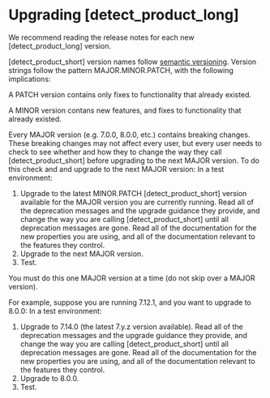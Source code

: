 # Upgrading [detect_product_long]

We recommend reading the release notes for each new [detect_product_long] version.

[detect_product_short] version names follow [semantic versioning](https://semver.org/). Version strings follow the pattern MAJOR.MINOR.PATCH, with the following implications:

A PATCH version contains only fixes to functionality that already existed.

A MINOR version contans new features, and fixes to functionality that already existed.

Every MAJOR version (e.g. 7.0.0, 8.0.0, etc.) contains breaking changes. These breaking changes may not affect every user, but every user needs to check to see whether and how they to change the way they call [detect_product_short] before upgrading to the next MAJOR version. To do this check and and upgrade to the next MAJOR version: In a test environment:

1. Upgrade to the latest MINOR.PATCH [detect_product_short] version available for the MAJOR version you are currently running. Read all of the deprecation messages and the upgrade guidance they provide, and change the way you are calling [detect_product_short] until all deprecation messages are gone. Read all of the documentation for the new properties you are using, and all of the documentation relevant to the features they control.
2. Upgrade to the next MAJOR version.
3. Test.

You must do this one MAJOR version at a time (do not skip over a MAJOR version).

For example, suppose you are running 7.12.1, and you want to upgrade to 8.0.0: In a test environment:

1. Upgrade to 7.14.0 (the latest 7.y.z version available). Read all of the deprecation messages and the upgrade guidance they provide, and change the way you are calling [detect_product_short] until all deprecation messages are gone. Read all of the documentation for the new properties you are using, and all of the documentation relevant to the features they control.
2. Upgrade to 8.0.0.
3. Test.
